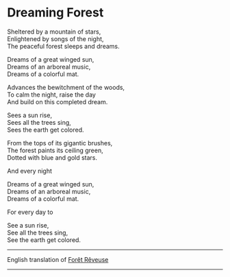 # Dreaming Forest

Sheltered by a mountain of stars,  
Enlightened by songs of the night,  
The peaceful forest sleeps and dreams.  

Dreams of a great winged sun,  
Dreams of an arboreal music,  
Dreams of a colorful mat.  

Advances the bewitchment of the woods,  
To calm the night, raise the day  
And build on this completed dream.  

Sees a sun rise,  
Sees all the trees sing,  
Sees the earth get colored.  

From the tops of its gigantic brushes,  
The forest paints its ceiling green,  
Dotted with blue and gold stars.  

And every night  

Dreams of a great winged sun,  
Dreams of an arboreal music,  
Dreams of a colorful mat.  

For every day to  

See a sun rise,  
See all the trees sing,  
See the earth get colored.  

---

English translation of [Forêt Rêveuse](</Français/Quelques Rêves/README.md#forêt-rêveuse>)

---